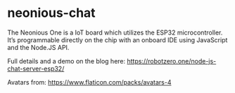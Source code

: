 # neonious-chat
The Neonious One is a IoT board which utilizes the ESP32 microcontroller. It’s programmable directly on the chip with an onboard IDE using JavaScript and the Node.JS API.

Full details and a demo on the blog here: https://robotzero.one/node-js-chat-server-esp32/


Avatars from: https://www.flaticon.com/packs/avatars-4

